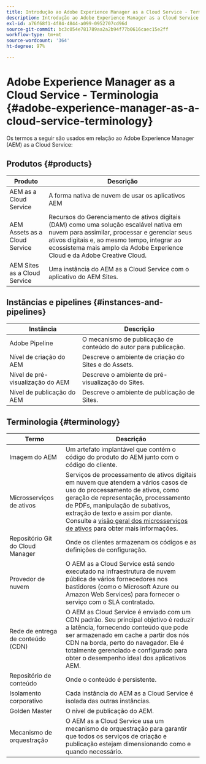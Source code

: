 ```yaml
---
title: Introdução ao Adobe Experience Manager as a Cloud Service - Terminologia
description: Introdução ao Adobe Experience Manager as a Cloud Service - Terminologia.
exl-id: a76f68f1-4f84-4844-a099-0952707cd96d
source-git-commit: bc3c054e781789aa2a2b94f77b0616caec15e2ff
workflow-type: tm+mt
source-wordcount: '364'
ht-degree: 97%

---
```


# Adobe Experience Manager as a Cloud Service - Terminologia {#adobe-experience-manager-as-a-cloud-service-terminology}

Os termos a seguir são usados em relação ao Adobe Experience Manager (AEM) as a Cloud Service:

## Produtos {#products}

| Produto | Descrição |
|---|---|
| AEM as a Cloud Service | A forma nativa de nuvem de usar os aplicativos AEM |
| AEM Assets as a Cloud Service | Recursos do Gerenciamento de ativos digitais (DAM) como uma solução escalável nativa em nuvem para assimilar, processar e gerenciar seus ativos digitais e, ao mesmo tempo, integrar ao ecossistema mais amplo da Adobe Experience Cloud e da Adobe Creative Cloud. |
| AEM Sites as a Cloud Service | Uma instância do AEM as a Cloud Service com o aplicativo do AEM Sites. |

## Instâncias e pipelines {#instances-and-pipelines}

| Instância | Descrição |
|---|---|
| Adobe Pipeline | O mecanismo de publicação de conteúdo do autor para publicação. |
| Nível de criação do AEM | Descreve o ambiente de criação do Sites e do Assets. |
| Nível de pré-visualização do AEM | Descreve o ambiente de pré-visualização do Sites. |
| Nível de publicação do AEM | Descreve o ambiente de publicação de Sites. |


<!-- This section of the table must be alphabetic -->

## Terminologia {#terminology}

| Termo | Descrição |
|---|---|
| Imagem do AEM | Um artefato implantável que contém o código do produto do AEM junto com o código do cliente. |
| Microsserviços de ativos | Serviços de processamento de ativos digitais em nuvem que atendem a vários casos de uso do processamento de ativos, como geração de representação, processamento de PDFs, manipulação de subativos, extração de texto e assim por diante. Consulte a [visão geral dos microsserviços de ativos](/help/assets/asset-microservices-overview.md) para obter mais informações. |
| Repositório Git do Cloud Manager | Onde os clientes armazenam os códigos e as definições de configuração. |
| Provedor de nuvem | O AEM as a Cloud Service está sendo executado na infraestrutura de nuvem pública de vários fornecedores nos bastidores (como o Microsoft Azure ou Amazon Web Services) para fornecer o serviço com o SLA contratado. |
| Rede de entrega de conteúdo (CDN) | O AEM as Cloud Service é enviado com um CDN padrão. Seu principal objetivo é reduzir a latência, fornecendo conteúdo que pode ser armazenado em cache a partir dos nós CDN na borda, perto do navegador. Ele é totalmente gerenciado e configurado para obter o desempenho ideal dos aplicativos AEM. |
| Repositório de conteúdo | Onde o conteúdo é persistente. |
| Isolamento corporativo | Cada instância do AEM as a Cloud Service é isolada das outras instâncias. |
| Golden Master | O nível de publicação do AEM. |
| Mecanismo de orquestração | O AEM as a Cloud Service usa um mecanismo de orquestração para garantir que todos os serviços de criação e publicação estejam dimensionando como e quando necessário. |
